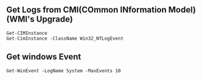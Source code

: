 
## Get Logs from CMI(COmmon INformation Model) (WMI's Upgrade)
```pwsh
Get-CIMInstance 
Get-CimInstance -ClassName Win32_NTLogEvent 
```
## Get windows Event 
```pwsh
Get-WinEvent -LogName System -MaxEvents 10
```


